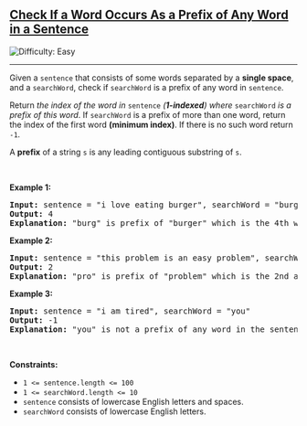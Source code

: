 <h2><a href="https://leetcode.com/problems/check-if-a-word-occurs-as-a-prefix-of-any-word-in-a-sentence">Check If a Word Occurs As a Prefix of Any Word in a Sentence</a></h2> <img src='https://img.shields.io/badge/Difficulty-Easy-brightgreen' alt='Difficulty: Easy' /><hr><p>Given a <code>sentence</code> that consists of some words separated by a <strong>single space</strong>, and a <code>searchWord</code>, check if <code>searchWord</code> is a prefix of any word in <code>sentence</code>.</p>

<p>Return <em>the index of the word in </em><code>sentence</code><em> (<strong>1-indexed</strong>) where </em><code>searchWord</code><em> is a prefix of this word</em>. If <code>searchWord</code> is a prefix of more than one word, return the index of the first word <strong>(minimum index)</strong>. If there is no such word return <code>-1</code>.</p>

<p>A <strong>prefix</strong> of a string <code>s</code> is any leading contiguous substring of <code>s</code>.</p>

<p>&nbsp;</p>
<p><strong class="example">Example 1:</strong></p>

<pre>
<strong>Input:</strong> sentence = &quot;i love eating burger&quot;, searchWord = &quot;burg&quot;
<strong>Output:</strong> 4
<strong>Explanation:</strong> &quot;burg&quot; is prefix of &quot;burger&quot; which is the 4th word in the sentence.
</pre>

<p><strong class="example">Example 2:</strong></p>

<pre>
<strong>Input:</strong> sentence = &quot;this problem is an easy problem&quot;, searchWord = &quot;pro&quot;
<strong>Output:</strong> 2
<strong>Explanation:</strong> &quot;pro&quot; is prefix of &quot;problem&quot; which is the 2nd and the 6th word in the sentence, but we return 2 as it&#39;s the minimal index.
</pre>

<p><strong class="example">Example 3:</strong></p>

<pre>
<strong>Input:</strong> sentence = &quot;i am tired&quot;, searchWord = &quot;you&quot;
<strong>Output:</strong> -1
<strong>Explanation:</strong> &quot;you&quot; is not a prefix of any word in the sentence.
</pre>

<p>&nbsp;</p>
<p><strong>Constraints:</strong></p>

<ul>
	<li><code>1 &lt;= sentence.length &lt;= 100</code></li>
	<li><code>1 &lt;= searchWord.length &lt;= 10</code></li>
	<li><code>sentence</code> consists of lowercase English letters and spaces.</li>
	<li><code>searchWord</code> consists of lowercase English letters.</li>
</ul>
